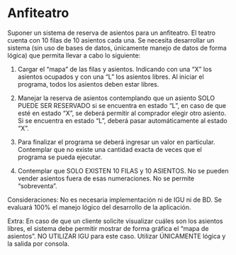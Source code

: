 # Anfiteatro

Suponer un sistema de reserva de asientos para un anfiteatro. El teatro cuenta con 10 filas de 10 asientos cada una. Se necesita desarrollar un sistema (sin uso de bases de datos, únicamente manejo de datos de forma lógica) que permita llevar a cabo lo siguiente:

1. Cargar el “mapa” de las filas y asientos. Indicando con una “X” los asientos ocupados y con una “L” los asientos libres. Al iniciar el programa, todos los asientos deben estar libres.

2. Manejar la reserva de asientos contemplando que un asiento SOLO PUEDE SER RESERVADO si se encuentra en estado “L”, en caso de que esté en estado “X”, se deberá permitir al comprador elegir otro asiento. Si se encuentra en estado “L”, deberá pasar automáticamente al estado “X”.

3. Para finalizar el programa se deberá ingresar un valor en particular. Contemplar que no existe una cantidad exacta de veces que el programa se pueda ejecutar.

4. Contemplar que SOLO EXISTEN 10 FILAS y 10 ASIENTOS. No se pueden vender asientos fuera de esas numeraciones. No se permite “sobreventa”.

Consideraciones: No es necesaria implementación ni de IGU ni de BD. Se evaluará 100% el manejo lógico del desarrollo de la aplicación.

Extra: En caso de que un cliente solicite visualizar cuáles son los asientos libres, el sistema debe permitir mostrar de forma gráfica el “mapa de asientos”. NO UTILIZAR IGU para este caso. Utilizar ÚNICAMENTE lógica y la salida por consola.
